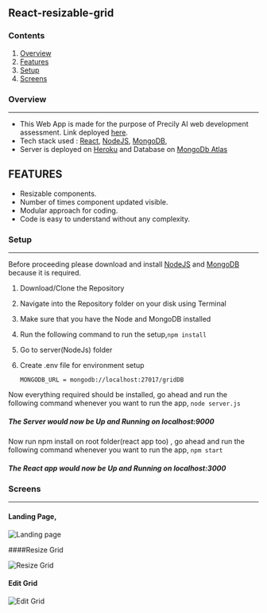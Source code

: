 
## React-resizable-grid

### Contents
1. [Overview](#overview)
2. [Features](#FEATURES)
3. [Setup](#setup)
4. [Screens](#screens)


### Overview
---
+ This Web App is made for the purpose of Precily AI web development assessment. Link deployed [here](https://resizable-grids.netlify.app/).
+ Tech stack used : [React](https://reactjs.org/), [NodeJS](https://nodejs.org/en/), [MongoDB](https://www.mongodb.com/), 
+ Server is deployed on [Heroku](https://www.heroku.com) and Database on [MongoDb Atlas](https://www.mongodb.com/cloud/atlas)
## FEATURES
+ Resizable components.
+ Number of times component updated visible.
+ Modular approach for coding. 
+ Code is easy to understand without any complexity.
    
### Setup
---
Before proceeding please download and install [NodeJS](https://nodejs.org/en/download/) and [MongoDB](https://www.mongodb.com/download-center/community) because it is required.

1. Download/Clone the Repository
2. Navigate into the Repository folder on your disk using Terminal
3. Make sure that you have the Node and MongoDB installed
4. Run the following command to run the setup,`npm install`  
5. Go to server(NodeJs) folder
6. Create .env file for environment setup

	`MONGODB_URL = mongodb://localhost:27017/gridDB`<br>     
    
Now everything required should be installed, go ahead and run the following command whenever you want to run the app,
`node server.js`
##### The Server would now be Up and Running on localhost:9000

Now run npm install on root folder(react app too) , go ahead and run the following command whenever you want to run the app,
`npm start`
##### The React app would now be Up and Running on localhost:3000
    
    
### Screens
---
#### Landing Page,
![Landing page](https://i.ibb.co/fvH673d/grid-react.jpg)

####Resize Grid

![Resize Grid](https://i.ibb.co/S5j9wDB/grid-react2.jpg)

#### Edit Grid
![Edit Grid](https://i.ibb.co/nL356Qn/grid-react3.jpg)
